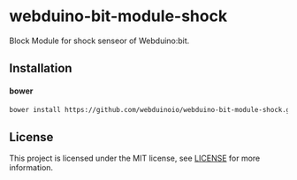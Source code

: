 # webduino-bit-module-shock

Block Module for shock senseor of Webduino:bit.

## Installation
#### bower
```sh
bower install https://github.com/webduinoio/webduino-bit-module-shock.git
```

## License

This project is licensed under the MIT license, see [LICENSE](LICENSE) for more information.
